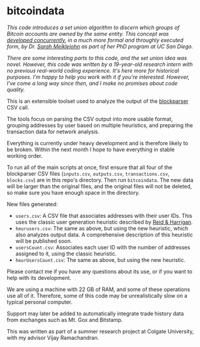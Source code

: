 bitcoindata
===========

*This code introduces a set union algorithm to discern which groups of Bitcoin
accounts are owned by the same entity.  This concept was [developed
concurrently](http://cseweb.ucsd.edu/~smeiklejohn/files/imc13.pdf), in a much
more formal and throughly executed form, by Dr. [Sarah
Meiklejohn](http://cseweb.ucsd.edu/~smeiklejohn/bitcoin.html) as part of her
PhD program at UC San Diego.*

*There are some interesting parts to this code, and the set union idea was
novel. However, this code was written by a 19-year-old research intern with
no previous real-world coding experience. It's here more for historical
purposes. I'm happy to help you work with it if you're interested. However,
I've come a long way since then, and I make no promises about code quality.*

This is an extensible toolset used to analyze the output of the
[blockparser](https://github.com/mcdee/blockparser) CSV call.

The tools focus on parsing the CSV output into more usable format, grouping
addresses by user based on multiple heuristics, and preparing the transaction
data for network analysis.

Everything is currently under heavy development and is therefore likely to be
broken. Within the next month I hope to have everything in stable working
order.

To run all of the main scripts at once, first ensure that all four of the
blockparser CSV files (`inputs.csv`, `outputs.csv`, `transactions.csv`,
`blocks.csv`) are in this repo's directory. Then run `bitcoindata`. The new
data will be larger than the original files, and the original files will not be
deleted, so make sure you have enough space in the directory.

New files generated:
* `users.csv`: A CSV file that associates addresses with their user IDs.
  This uses the classic user generation heuristic described by [Reid &
  Harrigan](http://arxiv.org/abs/1107.4524).
* `heurusers.csv`: The same as above, but using the new heuristic, which
  also analyzes output data. A comprehensive description of this
  heuristic will be published soon.
* `usersCount.csv`: Associates each user ID with the number of addresses
  assigned to it, using the classic heuristic.
* `heurUsersCount.csv`: The same as above, but using the new heuristic.

Please contact me if you have any questions about its use, or if you want to
help with its development.

We are using a machine with 22 GB of RAM, and some of these operations use all
of it. Therefore, some of this code may be unrealistically slow on a typical
personal computer.

Support may later be added to automatically integrate trade history data from
exchanges such as Mt. Gox and Bitstamp.

This was written as part of a summer research project at Colgate University,
with my advisor Vijay Ramachandran.
